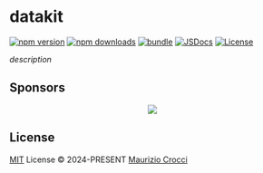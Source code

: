 # datakit

[![npm version][npm-version-src]][npm-version-href]
[![npm downloads][npm-downloads-src]][npm-downloads-href]
[![bundle][bundle-src]][bundle-href]
[![JSDocs][jsdocs-src]][jsdocs-href]
[![License][license-src]][license-href]

_description_

## Sponsors

<p align="center">
  <a href="https://cdn.jsdelivr.net/gh/mbcrocci/static/sponsors.svg">
    <img src='https://cdn.jsdelivr.net/gh/mbcrocci/static/sponsors.svg'/>
  </a>
</p>

## License

[MIT](./LICENSE) License © 2024-PRESENT [Maurizio Crocci](https://github.com/mbcrocci)

<!-- Badges -->

[npm-version-src]: https://img.shields.io/npm/v/datakit?style=flat&colorA=080f12&colorB=1fa669
[npm-version-href]: https://npmjs.com/package/datakit
[npm-downloads-src]: https://img.shields.io/npm/dm/datakit?style=flat&colorA=080f12&colorB=1fa669
[npm-downloads-href]: https://npmjs.com/package/datakit
[bundle-src]: https://img.shields.io/bundlephobia/minzip/datakit?style=flat&colorA=080f12&colorB=1fa669&label=minzip
[bundle-href]: https://bundlephobia.com/result?p=datakit
[license-src]: https://img.shields.io/github/license/mbcrocci/datakit.svg?style=flat&colorA=080f12&colorB=1fa669
[license-href]: https://github.com/mbcrocci/datakit/blob/main/LICENSE
[jsdocs-src]: https://img.shields.io/badge/jsdocs-reference-080f12?style=flat&colorA=080f12&colorB=1fa669
[jsdocs-href]: https://www.jsdocs.io/package/datakit
